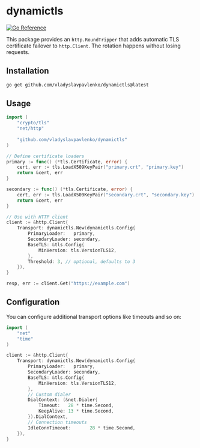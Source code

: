 # dynamictls

[![Go Reference](https://pkg.go.dev/badge/github.com/vladyslavpavlenko/dynamictls.svg)](https://pkg.go.dev/github.com/vladyslavpavlenko/dynamictls)

This package provides an `http.RoundTripper` that adds automatic TLS certificate failover to `http.Client`. The rotation happens without losing requests.

## Installation

```bash
go get github.com/vladyslavpavlenko/dynamictls@latest
```

## Usage

```go
import (
    "crypto/tls"
    "net/http"
	
    "github.com/vladyslavpavlenko/dynamictls"
)

// Define certificate loaders
primary := func() (*tls.Certificate, error) {
    cert, err := tls.LoadX509KeyPair("primary.crt", "primary.key")
    return &cert, err
}

secondary := func() (*tls.Certificate, error) {
    cert, err := tls.LoadX509KeyPair("secondary.crt", "secondary.key")
    return &cert, err
}

// Use with HTTP client
client := &http.Client{
    Transport: dynamictls.New(dynamictls.Config{
        PrimaryLoader:   primary,
        SecondaryLoader: secondary,
        BaseTLS: &tls.Config{
            MinVersion: tls.VersionTLS12,
        },
        Threshold: 3, // optional, defaults to 3
    }),
}

resp, err := client.Get("https://example.com")
```

## Configuration

You can configure additional transport options like timeouts and so on:

```go
import (
    "net"
    "time"
)

client := &http.Client{
    Transport: dynamictls.New(dynamictls.Config{
        PrimaryLoader:   primary,
        SecondaryLoader: secondary,
        BaseTLS: &tls.Config{
            MinVersion: tls.VersionTLS12,
        },
        // Custom dialer
        DialContext: (&net.Dialer{
            Timeout:   28 * time.Second,
            KeepAlive: 13 * time.Second,
        }).DialContext,
        // Connection timeouts
        IdleConnTimeout:       28 * time.Second,
    }),
}
```
